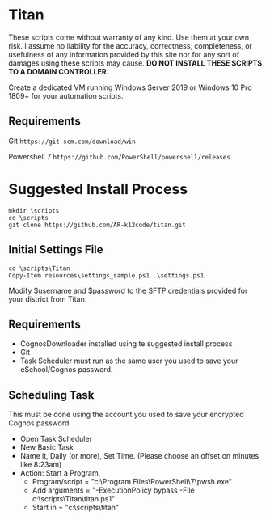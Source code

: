 # Titan

These scripts come without warranty of any kind. Use them at your own risk. I assume no liability for the accuracy, correctness, completeness, or usefulness of any information provided by this site nor for any sort of damages using these scripts may cause.
**DO NOT INSTALL THESE SCRIPTS TO A DOMAIN CONTROLLER.**

Create a dedicated VM running Windows Server 2019 or Windows 10 Pro 1809+ for your automation scripts.

## Requirements
Git ````https://git-scm.com/download/win````

Powershell 7 ````https://github.com/PowerShell/powershell/releases````

# Suggested Install Process
````
mkdir \scripts
cd \scripts
git clone https://github.com/AR-k12code/titan.git
````

## Initial Settings File
````
cd \scripts\Titan
Copy-Item resources\settings_sample.ps1 .\settings.ps1
````

Modify $username and $password to the SFTP credentials provided for your district from Titan.

## Requirements
- CognosDownloader installed using te suggested install process
- Git
- Task Scheduler must run as the same user you used to save your eSchool/Cognos password.

## Scheduling Task
This must be done using the account you used to save your encrypted Cognos password.

* Open Task Scheduler
* New Basic Task
* Name it, Daily (or more), Set Time. (Please choose an offset on minutes like 8:23am)
* Action: Start a Program.
    * Program/script = "c:\Program Files\PowerShell\7\pwsh.exe"
    * Add arguments = "-ExecutionPolicy bypass -File c:\scripts\Titan\titan.ps1"
    * Start in = "c:\scripts\titan"
